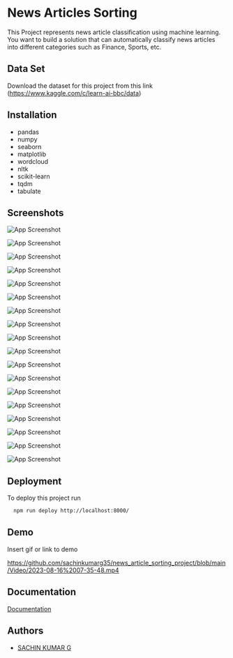 
# News Articles Sorting
This Project represents news article classification using machine learning. You want to build a solution that can automatically classify news articles into different categories such as Finance, Sports, etc.

## Data Set 
Download the dataset for this project from this link (https://www.kaggle.com/c/learn-ai-bbc/data)



## Installation

* pandas
* numpy 
* seaborn
* matplotlib
* wordcloud
* nltk
* scikit-learn
* tqdm
* tabulate
    
## Screenshots

![App Screenshot](https://github.com/sachinkumarg35/news_article_sorting_project/blob/main/Screenshots/S1.png?raw=true)

![App Screenshot](https://github.com/sachinkumarg35/news_article_sorting_project/blob/main/Screenshots/S2.png?raw=true)

![App Screenshot](https://github.com/sachinkumarg35/news_article_sorting_project/blob/main/Screenshots/S3.png?raw=true)

![App Screenshot](https://github.com/sachinkumarg35/news_article_sorting_project/blob/main/Screenshots/S4.png?raw=true)

![App Screenshot](https://github.com/sachinkumarg35/news_article_sorting_project/blob/main/Screenshots/S5.png?raw=true)

![App Screenshot](https://github.com/sachinkumarg35/news_article_sorting_project/blob/main/Screenshots/S6.png?raw=true)

![App Screenshot](https://github.com/sachinkumarg35/news_article_sorting_project/blob/main/Screenshots/S7.png?raw=true)

![App Screenshot](https://github.com/sachinkumarg35/news_article_sorting_project/blob/main/Screenshots/S8.png?raw=true)

![App Screenshot](https://github.com/sachinkumarg35/news_article_sorting_project/blob/main/Screenshots/S9.png?raw=true)

![App Screenshot](https://github.com/sachinkumarg35/news_article_sorting_project/blob/main/Screenshots/S10.png?raw=true)

![App Screenshot](https://github.com/sachinkumarg35/news_article_sorting_project/blob/main/Screenshots/S11.png?raw=true)

![App Screenshot](https://github.com/sachinkumarg35/news_article_sorting_project/blob/main/Screenshots/S12.png?raw=true)

![App Screenshot](https://github.com/sachinkumarg35/news_article_sorting_project/blob/main/Screenshots/S13.png?raw=true)

![App Screenshot](https://github.com/sachinkumarg35/news_article_sorting_project/blob/main/Screenshots/S14.png?raw=true)

![App Screenshot](https://github.com/sachinkumarg35/news_article_sorting_project/blob/main/Screenshots/S15.png?raw=true)

![App Screenshot](https://github.com/sachinkumarg35/news_article_sorting_project/blob/main/Screenshots/S16.png?raw=true)

![App Screenshot](https://github.com/sachinkumarg35/news_article_sorting_project/blob/main/Screenshots/S17.png?raw=true)

![App Screenshot](https://github.com/sachinkumarg35/news_article_sorting_project/blob/main/Screenshots/Capture.jpg?raw=true)




## Deployment

To deploy this project run

```bash
  npm run deploy http://localhost:8000/
```


## Demo

Insert gif or link to demo

https://github.com/sachinkumarg35/news_article_sorting_project/blob/main/Video/2023-08-16%2007-35-48.mp4

## Documentation

[Documentation](https://linktodocumentation)


## Authors

- [SACHIN KUMAR G](https://github.com/sachinkumarg35)

